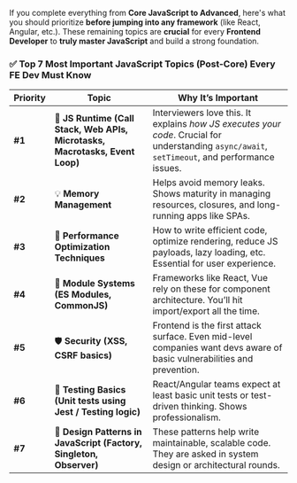 If you complete everything from **Core JavaScript to Advanced**, here's what you should prioritize **before jumping into any framework** (like React, Angular, etc.). These remaining topics are **crucial** for every **Frontend Developer** to **truly master JavaScript** and build a strong foundation.


### ✅ **Top 7 Most Important JavaScript Topics (Post-Core) Every FE Dev Must Know**

| Priority | Topic                                                                        | Why It’s Important                                                                                                                              |
| -------- | ---------------------------------------------------------------------------- | ----------------------------------------------------------------------------------------------------------------------------------------------- |
| **#1**   | 🧠 **JS Runtime (Call Stack, Web APIs, Microtasks, Macrotasks, Event Loop)** | Interviewers love this. It explains *how JS executes your code*. Crucial for understanding `async/await`, `setTimeout`, and performance issues. |
| **#2**   | 💡 **Memory Management**                                                     | Helps avoid memory leaks. Shows maturity in managing resources, closures, and long-running apps like SPAs.                                      |
| **#3**   | 🔁 **Performance Optimization Techniques**                                   | How to write efficient code, optimize rendering, reduce JS payloads, lazy loading, etc. Essential for user experience.                          |
| **#4**   | 🧩 **Module Systems (ES Modules, CommonJS)**                                 | Frameworks like React, Vue rely on these for component architecture. You’ll hit import/export all the time.                                     |
| **#5**   | 🛡️ **Security (XSS, CSRF basics)**                                          | Frontend is the first attack surface. Even mid-level companies want devs aware of basic vulnerabilities and prevention.                         |
| **#6**   | 🧪 **Testing Basics (Unit tests using Jest / Testing logic)**                | React/Angular teams expect at least basic unit tests or test-driven thinking. Shows professionalism.                                            |
| **#7**   | 🎯 **Design Patterns in JavaScript (Factory, Singleton, Observer)**          | These patterns help write maintainable, scalable code. They are asked in system design or architectural rounds.                                 |
